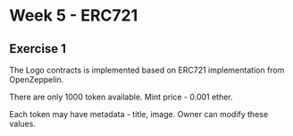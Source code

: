 # Week 5 - ERC721

## Exercise 1

The Logo contracts is implemented based on ERC721 implementation from OpenZeppelin.

There are only 1000 token available. Mint price - 0.001 ether.

Each token may have metadata - title, image. Owner can modify these values.
